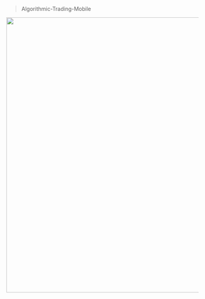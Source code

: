 <blockquote>Algorithmic-Trading-Mobile</blockquote>
<img src=https://user-images.githubusercontent.com/45344929/216338019-fc69a7f8-c9d9-45f5-8462-5a3cf20e4252.jpg height=720>

